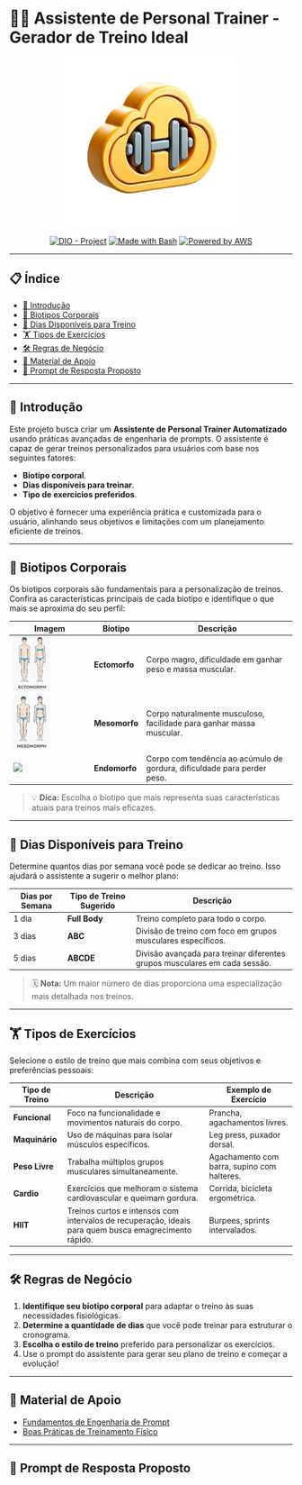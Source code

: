 # 🏋️‍♂️ Assistente de Personal Trainer - Gerador de Treino Ideal

<p align="center">
    <img width="300px" src=".github/assets/logo_2.png">
</p>

<p align="center">
<a href="https://dio.me/"><img src="https://img.shields.io/badge/DIO-Project-FED564?logo=youtube" alt="DIO - Project"></a>
<a href="https://www.gnu.org/software/bash/" title="Go to Bash homepage"><img src="https://img.shields.io/badge/Prompt-Project-FED564?logo=gnu-bash&amp;logoColor=white" alt="Made with Bash"></a>
<a href="https://aws.amazon.com/" title="Powered by AWS">
  <img src="https://img.shields.io/badge/Powered%20by-AWS-FED564?logo=icloud&logoColor=white" alt="Powered by AWS">
</a>
</p>

---

## 📋 Índice

- [📝 Introdução](#-introdução)
- [💪 Biotipos Corporais](#-biotipos-corporais)
- [📅 Dias Disponíveis para Treino](#-dias-disponíveis-para-treino)
- [🏋️ Tipos de Exercícios](#️-tipos-de-exercícios)
- [🛠️ Regras de Negócio](#️-regras-de-negócio)
- [📖 Material de Apoio](#-material-de-apoio)
- [🎯 Prompt de Resposta Proposto](#-prompt-de-resposta-proposto)

---

## 📝 Introdução

Este projeto busca criar um **Assistente de Personal Trainer Automatizado** usando práticas avançadas de engenharia de prompts. O assistente é capaz de gerar treinos personalizados para usuários com base nos seguintes fatores:

- **Biotipo corporal**.
- **Dias disponíveis para treinar**.
- **Tipo de exercícios preferidos**.

O objetivo é fornecer uma experiência prática e customizada para o usuário, alinhando seus objetivos e limitações com um planejamento eficiente de treinos.

---

## 💪 Biotipos Corporais

Os biotipos corporais são fundamentais para a personalização de treinos. Confira as características principais de cada biotipo e identifique o que mais se aproxima do seu perfil:

| **Imagem**                                                    | **Biotipo**   | **Descrição**                                                                 |
|---------------------------------------------------------------|---------------|-------------------------------------------------------------------------------|
| <img src=".github/assets/ectomorph.jpg" width="50%">          | **Ectomorfo** | Corpo magro, dificuldade em ganhar peso e massa muscular.                    |
| <img src=".github/assets/mesomorph.jpg" width="50%">          | **Mesomorfo** | Corpo naturalmente musculoso, facilidade para ganhar massa muscular.         |
| <img src=".github/assets/endomorph.jpg" width="50%">          | **Endomorfo** | Corpo com tendência ao acúmulo de gordura, dificuldade para perder peso.     |

> 💡 **Dica:** Escolha o biotipo que mais representa suas características atuais para treinos mais eficazes.

---

## 📅 Dias Disponíveis para Treino

Determine quantos dias por semana você pode se dedicar ao treino. Isso ajudará o assistente a sugerir o melhor plano:

| **Dias por Semana** | **Tipo de Treino Sugerido**   | **Descrição**                                                               |
|---------------------|-----------------------------|-----------------------------------------------------------------------------|
| 1 dia              | **Full Body**               | Treino completo para todo o corpo.                                          |
| 3 dias             | **ABC**                     | Divisão de treino com foco em grupos musculares específicos.                |
| 5 dias             | **ABCDE**                   | Divisão avançada para treinar diferentes grupos musculares em cada sessão.  |

> 🗓️ **Nota:** Um maior número de dias proporciona uma especialização mais detalhada nos treinos.

---

## 🏋️ Tipos de Exercícios

Selecione o estilo de treino que mais combina com seus objetivos e preferências pessoais:

| **Tipo de Treino** | **Descrição**                                                                                     | **Exemplo de Exercício**                                                                 |
|--------------------|-------------------------------------------------------------------------------------------------|----------------------------------------------------------------------------------------|
| **Funcional**      | Foco na funcionalidade e movimentos naturais do corpo.                                           | Prancha, agachamentos livres.                                                         |
| **Maquinário**     | Uso de máquinas para isolar músculos específicos.                                                | Leg press, puxador dorsal.                                                            |
| **Peso Livre**     | Trabalha múltiplos grupos musculares simultaneamente.                                            | Agachamento com barra, supino com halteres.                                           |
| **Cardio**         | Exercícios que melhoram o sistema cardiovascular e queimam gordura.                              | Corrida, bicicleta ergométrica.                                                       |
| **HIIT**           | Treinos curtos e intensos com intervalos de recuperação, ideais para quem busca emagrecimento rápido. | Burpees, sprints intervalados.                                                        |

---

## 🛠️ Regras de Negócio

1. **Identifique seu biotipo corporal** para adaptar o treino às suas necessidades fisiológicas.
2. **Determine a quantidade de dias** que você pode treinar para estruturar o cronograma.
3. **Escolha o estilo de treino** preferido para personalizar os exercícios.
4. Use o prompt do assistente para gerar seu plano de treino e começar a evolução!

---

## 📖 Material de Apoio

- [Fundamentos de Engenharia de Prompt](https://elidianaandrade.gitbook.io/fundamentos-de-engenharia-de-prompts-com-claude-3)
- [Boas Práticas de Treinamento Físico](https://www.academias.org/treinamentos)

---

## 🎯 Prompt de Resposta Proposto

